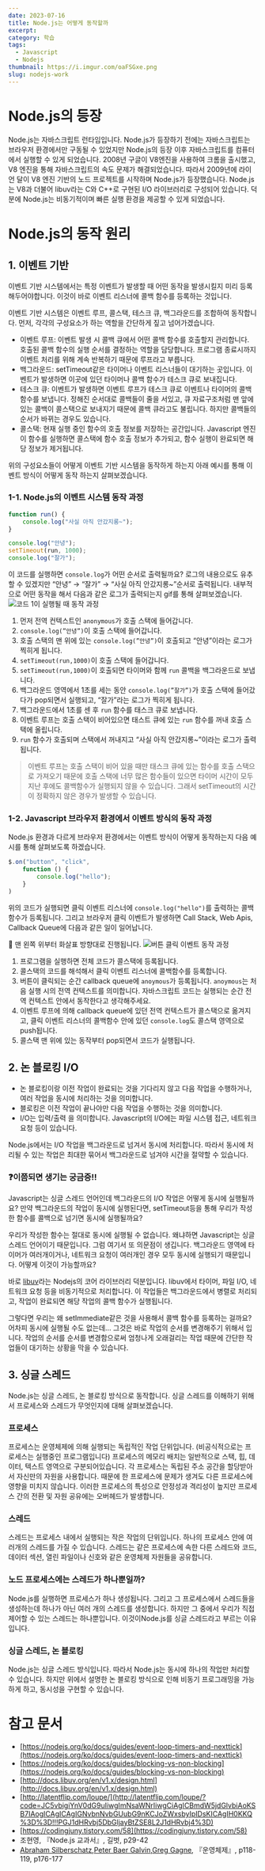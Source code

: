 ```yaml
---
date: 2023-07-16
title: Node.js는 어떻게 동작할까
excerpt: 
category: 학습
tags:
  - Javascript
  - Nodejs
thumbnail: https://i.imgur.com/oaFSGxe.png
slug: nodejs-work
---
```

# Node.js의 등장
Node.js는 자바스크립트 런타임입니다. Node.js가 등장하기 전에는 자바스크립트는 브라우저 환경에서만 구동될 수 있었지만 Node.js의 등장 이후 자바스크립트를 컴퓨터에서 실행할 수 있게 되었습니다.
2008년 구글이 V8엔진을 사용하여 크롬을 출시했고, V8 엔진을 통해 자바스크립트의 속도 문제가 해결되었습니다. 따라서 2009년에 라이언 달이 V8 엔진 기반의 노드 프로젝트를 시작하며 Node.js가
등장했습니다.
Node.js는 V8과 더불어 libuv라는 C와 C++로 구현된 I/O 라이브러리로 구성되어 있습니다.
덕분에 Node.js는 비동기적이며 빠른 실행 환경을 제공할 수 있게 되었습니다.

# Node.js의 동작 원리

## 1. 이벤트 기반

이벤트 기반 시스템에서는 특정 이벤트가 발생할 때 어떤 동작을 발생시킬지 미리 등록해두어야합니다. 이것이 바로 이벤트 리스너에 콜백 함수를 등록하는 것입니다.

이벤트 기반 시스템은 이벤트 루프, 콜스택, 테스크 큐, 백그라운드를 조합하여 동작합니다. 먼저, 각각의 구성요소가 하는 역할을 간단하게 짚고 넘어가겠습니다.

- 이벤트 루프: 이벤트 발생 시 콜백 큐에서 어떤 콜백 함수를 호출할지 관리합니다. 호출된 콜백 함수의 실행 순서를 결정하는 역할을 담당합니다. 프로그램 종료시까지 이벤트 처리를 위해 계속 반복하기 때문에 루프라고
  부릅니다.
- 백그라운드: setTimeout같은 타이머나 이벤트 리스너들이 대기하는 곳입니다. 이벤트가 발생하면 이곳에 있던 타이머나 콜백 함수가 테스크 큐로 보내집니다.
- 테스크 큐: 이벤트가 발생하면 이벤트 루프가 테스크 큐로 이벤트나 타이머의 콜백 함수를 보냅니다. 정해진 순서대로 콜백들이 줄을 서있고, 큐 자료구조처럼 맨 앞에 있는 콜백이 콜스택으로 보내지기 때문에 콜백
  큐라고도 불립니다. 하지만 콜백들의 순서가 바뀌는 경우도 있습니다.
- 콜스택: 현재 실행 중인 함수의 호출 정보를 저장하는 공간입니다. Javascript 엔진이 함수를 실행하면 콜스택에 함수 호출 정보가 추가되고, 함수 실행이 완료되면 해당 정보가 제거됩니다.

위의 구성요소들이 어떻게 이벤트 기반 시스템을 동작하게 하는지 아래 예시를 통해 이벤트 방식이 어떻게 동작 하는지 살펴보겠습니다.

### 1-1. Node.js의 이벤트 시스템 동작 과정

```jsx
function run() {
    console.log("사실 아직 안갔지롱~");
}

console.log("안녕");
setTimeout(run, 1000);
console.log("잘가");
```

이 코드를 실행하면 `console.log`가 어떤 순서로 출력될까요?
로그의 내용으로도 유추할 수 있겠지만 “안녕” → “잘가” → “사실 아직 안갔지롱~”순서로 출력됩니다. 내부적으로 어떤 동작을 해서 다음과 같은 로그가 출력되는지 gif를 통해 살펴보겠습니다.
![코드 1이 실행될 때 동작 과정](https://i.imgur.com/o4eg4DO.png)

1. 먼저 전역 컨텍스트인 `anonymous`가 호출 스택에 들어갑니다.
2. `console.log(”안녕”)`이 호출 스택에 들어갑니다.
3. 호출 스택의 맨 위에 있는 `console.log(”안녕”)`이 호출되고 “안녕”이라는 로그가 찍히게 됩니다.
4. `setTimeout(run,1000)`이 호출 스택에 들어갑니다.
5. `setTimeout(run,1000)`이 호출되면 타이머와 함께 `run` 콜백을 백그라운드로 보냅니다.
6. 백그라운드 영역에서 1초를 세는 동안 `console.log(”잘가”)`가 호출 스택에 들어갔다가 pop되면서 실행되고, “잘가”라는 로그가 찍히게 됩니다.
7. 백그라운드에서 1초를 센 후 `run` 함수를 태스크 큐로 보냅니다.
8. 이벤트 루프는 호출 스택이 비어있으면 태스트 큐에 있는 `run` 함수를 꺼내 호출 스택에 올립니다.
9. `run` 함수가 호출되며 스택에서 꺼내지고 “사실 아직 안갔지롱~”이라는 로그가 출력됩니다.

> 이벤트 루프는 호출 스택이 비어 있을 때만 태스크 큐에 있는 함수를 호출 스택으로 가져오기 때문에 호출 스택에 너무 많은 함수들이 있으면 타이머 시간이 모두 지난 후에도 콜백함수가 실행되지 않을 수 있습니다.
> 그래서 setTimeout의 시간이 정확하지 않은 경우가 발생할 수 있습니다.

### 1-2. Javascript 브라우저 환경에서 이벤트 방식의 동작 과정

Node.js 환경과 다르게 브라우저 환경에서는 이벤트 방식이 어떻게 동작하는지 다음 예시를 통해 살펴보도록 하겠습니다.

```jsx
$.on("button", "click",
    function () {
        console.log("hello");
    }
)
```

위의 코드가 실행되면 클릭 이벤트 리스너에 `console.log("hello")`를 출력하는 콜백 함수가 등록됩니다. 그리고 브라우저 클릭 이벤트가 발생하면 Call Stack, Web Apis, Callback
Queue에 다음과 같은 일이 일어납니다.

📌 맨 왼쪽 위부터 화살표 방향대로 진행됩니다.
![버튼 클릭 이벤트 동작 과정](https://i.imgur.com/J8ca5oA.png)

1. 프로그램을 실행하면 전체 코드가 콜스택에 등록됩니다.
2. 콜스택의 코드를 해석해서 클릭 이벤트 리스너에 콜백함수를 등록합니다.
3. 버튼이 클릭되는 순간 callback queue에 `anoymous`가 등록됩니다. `anoymous`는 처음 실행 시의 전역 컨텍스트를 의미합니다. 자바스크립트 코드는 실행되는 순간 전역 컨텍스트 안에서
   동작한다고 생각해주세요.
4. 이벤트 루프에 의해 callback queue에 있던 전역 컨텍스트가 콜스택으로 옮겨지고, 클릭 이벤트 리스너의 콜백함수 안에 있던 `console.log`도 콜스택 영역으로 push됩니다.
5. 콜스택 맨 위에 있는 동작부터 pop되면서 코드가 실행됩니다.

## 2. 논 블로킹 I/O

- 논 블로킹이랑 이전 작업이 완료되는 것을 기다리지 않고 다음 작업을 수행하거나, 여러 작업을 동시에 처리하는 것을 의미합니다.
- 블로킹은 이전 작업이 끝나야만 다음 작업을 수행하는 것을 의미합니다.
- I/O는 입력/출력 을 의미합니다. Javascript의 I/O에는 파일 시스템 접근, 네트워크 요청 등이 있습니다.

Node.js에서는 I/O 작업을 백그라운드로 넘겨서 동시에 처리합니다. 따라서 동시에 처리될 수 있는 작업은 최대한 묶어서 백그라운드로 넘겨야 시간을 절약할 수 있습니다.

### ❓이쯤되면 생기는 궁금증!!

Javascript는 싱글 스레드 언어인데 백그라운드의 I/O 작업은 어떻게 동시에 실행될까요? 만약 백그라운드의 작업이 동시에 실행된다면, setTimeout등을 통해 우리가 작성한 함수를 콜백으로 넘기면 동시에
실행될까요?

우리가 작성한 함수는 절대로 동시에 실행될 수 없습니다. 왜냐하면 Javascript는 싱글 스레드 언어이기 때문입니다.
그럼 여기서 또 의문점이 생깁니다. 백그라운드 영역에 타이머가 여러개이거나, 네트워크 요청이 여러개인 경우 모두 동시에 실행되기 때문입니다. 어떻게 이것이 가능할까요?

바로 [libuv](http://docs.libuv.org/en/v1.x/design.html)라는 Nodejs의 코어 라이브러리 덕분입니다. libuv에서 타이머, 파일 I/O, 네트워크 요청 등을 비동기적으로
처리합니다. 이 작업들은 백그라운드에서 병렬로 처리되고, 작업이 완료되면 해당 작업의 콜백 함수가 실행됩니다.

그렇다면 우리는 왜 setImmediate같은 것을 사용해서 콜백 함수를 등록하는 걸까요? 어차피 동시에 실행될 수도 없는데… 그것은 바로 작업의 순서를 변경해주기 위해서 입니다. 작업의 순서를 순서를 변경함으로써
엄청나게 오래걸리는 작업 때문에 간단한 작업들이 대기하는 상황을 막을 수 있습니다.

## 3. 싱글 스레드

Node.js는 싱글 스레드, 논 블로킹 방식으로 동작합니다.
싱글 스레드를 이해하기 위해서 프로세스와 스레드가 무엇인지에 대해 살펴보겠습니다.

### 프로세스

프로세스는 운영체제에 의해 실행되는 독립적인 작업 단위입니다. (비공식적으로는 프로세스는 실행중인 프로그램입니다) 프로세스의 메모리 배치는 일반적으로 스택, 힙, 데이터, 텍스트 영역으로 구분되어있습니다. 각
프로세스는 독립된 주소 공간을 할당받아서 자신만의 자원을 사용합니다. 때문에 한 프로세스에 문제가 생겨도 다른 프로세스에 영향을 미치지 않습니다. 이러한 프로세스의 특성으로 안정성과 격리성이 높지만 프로세스 간의
전환 및 자원 공유에는 오버헤드가 발생합니다.

### 스레드

스레드는 프로세스 내에서 실행되는 작은 작업의 단위입니다. 하나의 프로세스 안에 여러개의 스레드를 가질 수 있습니다. 스레드는 같은 프로세스에 속한 다른 스레드와 코드, 데이터 섹션, 열린 파일이나 신호와 같은
운영체제 자원들을 공유합니다.

### 노드 프로세스에는 스레드가 하나뿐일까?

Node.js를 실행하면 프로세스가 하나 생성됩니다. 그리고 그 프로세스에서 스레드들을 생성하는데 하나가 아닌 여러 개의 스레드를 생성합니다. 하지만 그 중에서 우리가 직접 제어할 수 있는 스레드는 하나뿐입니다.
이것이Node.js를 싱글 스레드라고 부르는 이유입니다.

### 싱글 스레드, 논 블로킹

Node.js는 싱글 스레드 방식입니다. 따라서 Node.js는 동시에 하나의 작업만 처리할 수 있습니다. 하지만 위에서 설명한 논 블로킹 방식으로 인해 비동기 프로그래밍을 가능하게 하고, 동시성을 구현할 수
있습니다.

# 참고 문서

- [https://nodejs.org/ko/docs/guides/event-loop-timers-and-nexttick](https://nodejs.org/ko/docs/guides/event-loop-timers-and-nexttick)
- [https://nodejs.org/ko/docs/guides/blocking-vs-non-blocking](https://nodejs.org/ko/docs/guides/blocking-vs-non-blocking)
- [http://docs.libuv.org/en/v1.x/design.html](http://docs.libuv.org/en/v1.x/design.html)
- [http://latentflip.com/loupe/](http://latentflip.com/loupe/?code=JC5vbigiYnV0dG9uIiwgImNsaWNrIiwgCiAgICBmdW5jdGlvbiAoKSB7IAogICAgICAgIGNvbnNvbGUubG9nKCJoZWxsbyIpIDsKICAgIH0KKQ%3D%3D!!!PGJ1dHRvbj5DbGljayBtZSE8L2J1dHRvbj4%3D)
- [https://codingjuny.tistory.com/58](https://codingjuny.tistory.com/58)
- 조현영, 『Node.js 교과서』, 길벗, p29-42
- [Abraham Silberschatz](https://www.yes24.com/Product/Search?domain=ALL&query=Abraham%20Silberschatz&authorNo=299985&author=Abraham%20Silberschatz),[Peter Baer Galvin](https://www.yes24.com/Product/Search?domain=ALL&query=Peter%20Baer%20Galvin&authorNo=299986&author=Peter%20Baer%20Galvin),[Greg Gagne](https://www.yes24.com/Product/Search?domain=ALL&query=Greg%20Gagne&authorNo=299987&author=Greg%20Gagne),
  『운영체제』, p118-119, p176-177
